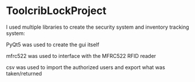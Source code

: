 # ToolcribLockProject
I used multiple libraries to create the security system and inventory tracking system:

PyQt5 was used to create the gui itself

mfrc522 was used to interface with the MFRC522 RFID reader

csv was used to import the authorized users and export what was taken/returned
